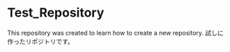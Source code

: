 # Test_Repository
This repository was created to learn how to create a new repository.
試しに作ったリポジトリです。
